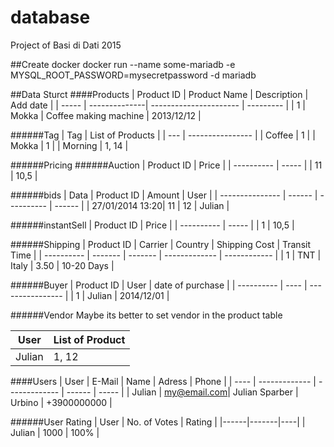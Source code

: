 database
=========
Project of Basi di Dati 2015


##Create docker
docker run --name some-mariadb -e MYSQL_ROOT_PASSWORD=mysecretpassword -d mariadb

##Data Sturct
####Products
| Product ID | Product Name |    Description    |  Add date  | 
| ----- | --------------| ---------------------- | --------- |
|   1   | Mokka         | Coffee making machine  | 2013/12/12 |

######Tag
|   Tag   | List of Products |
|   ---   | ---------------- |
| Coffee  |         1        |
| Mokka   |         1        |
| Morning |      1, 14       |

######Pricing
######Auction
| Product ID | Price |
| ---------- | ----- |
|      11    |  10,5 |

######bids
|     Data        | Product ID | Amount |  User  |
| --------------- | ------ | ---------- | ------ |
| 27/01/2014 13:20|    11  |    12      | Julian |

######instantSell
| Product ID | Price |
| ---------- | ----- |
|      1     |  10,5 |

######Shipping
| Product ID | Carrier | Country | Shipping Cost | Transit Time |
| ---------- | ------- | ------- | ------------- | ------------ |
|      1     |   TNT   |  Italy  |      3.50     |  10-20 Days  |

######Buyer
| Product ID | User | date of purchase |
| ---------- | ---- | ---------------- |
|      1     | Julian |   2014/12/01   |

######Vendor
Maybe its better to set vendor in the product table

|  User  | List of Product|
| ------ | -------------- | 
| Julian |      1, 12     |

####Users
| User |     E-Mail    |      Name     | Adress | Phone |
| ---- | ------------- | ------------- | ------ | ----- |
| Julian | my@email.com| Julian Sparber | Urbino | +3900000000 |

######User Rating
| User | No. of Votes | Rating |
|------|-------|----|
| Julian | 1000 | 100% |
